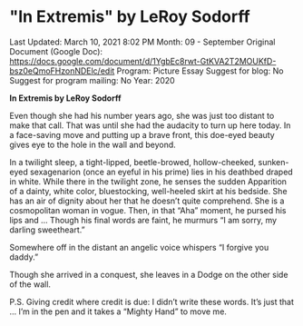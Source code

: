 # "In Extremis" by LeRoy Sodorff

Last Updated: March 10, 2021 8:02 PM
Month: 09 - September
Original Document (Google Doc): https://docs.google.com/document/d/1YgbEc8rwt-GtKVA2T2MOUKfD-bsz0eQmoFHzonNDElc/edit
Program: Picture Essay
Suggest for blog: No
Suggest for program mailing: No
Year: 2020

**In Extremis by LeRoy Sodorff**

Even though she had his number years ago, she was just too distant to make that call. That was until she had the audacity to turn up here today. In a face-saving move and putting up a brave front, this doe-eyed beauty gives eye to the hole in the wall and beyond.

In a twilight sleep, a tight-lipped, beetle-browed, hollow-cheeked, sunken-eyed sexagenarion (once an eyeful in his prime) lies in his deathbed draped in white. While there in the twilight zone, he senses the sudden Apparition of a dainty, white color, bluestocking, well-heeled skirt at his bedside. She has an air of dignity about her that he doesn’t quite comprehend. She is a cosmopolitan woman in vogue. Then, in that “Aha” moment, he pursed his lips and … Though his final words are faint, he murmurs “I am sorry, my darling sweetheart.”

Somewhere off in the distant an angelic voice whispers “I forgive you daddy.”

Though she arrived in a conquest, she leaves in a Dodge on the other side of the wall.

P.S. Giving credit where credit is due: I didn’t write these words. It’s just that … I’m in the pen and it takes a “Mighty Hand” to move me.